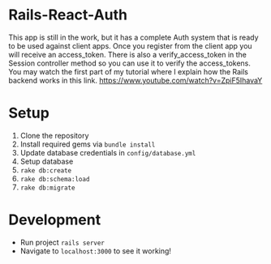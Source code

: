 # Rails-React-Auth

This app is still in the work, but it has a complete Auth system that is ready to be used against client apps.
Once you register from the client app you will receive an access_token. There is also a verify_access_token in the Session controller method so you can use it to verify the access_tokens.
You may watch the first part of my tutorial where I explain how the Rails backend works in this link. https://www.youtube.com/watch?v=ZpiF5IhavaY

# Setup

1. Clone the repository
2. Install required gems via `bundle install`
3. Update database credentials in `config/database.yml`
3. Setup database
  1. `rake db:create`
  2. `rake db:schema:load`
  3. `rake db:migrate`

# Development

* Run project `rails server`
* Navigate to `localhost:3000` to see it working!
